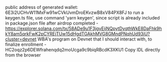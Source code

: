 public address of generated wallet: 6E3i2UCHvW11MxFw91wCVkUvmDroEKvzwB8xV84PX8FJ
to run a keygen.ts file, use command 'yarn keygen', since script is already included in package.json file
after airdrop completed - https://explorer.solana.com/tx/58ADe9u1F3jgyEijNQpytDyqthWkE8DaFhk9hkY8am5qrkFwK2pCYREjTUw15dHgdTGAkhMVG8GMndPNqhUd93iU?cluster=devnet
WBA's program on Devnet that I should interact with, to finalize enrollment - HC2oqz2p6DEWfrahenqdq2moUcga9c9biqRBcdK3XKU1
Copy IDL directly from the browser

